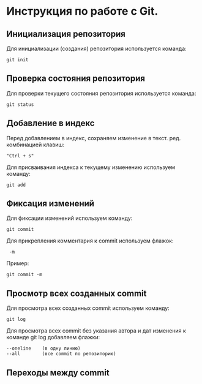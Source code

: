 # **Инструкция по работе с Git.**

## Инициализация репозитория

Для инициализации (создания) репозитория используется команда:

    git init

## Проверка состояния репозитория

Для проверки текущего состояния репозитория используется команда: 

    git status

## Добавление в индекс

Перед добавлением в индекс, сохраняем изменение в текст. ред. комбинацией клавиш: 
    
    "Ctrl + s"

Для присваивания индекса к текущему изменению используем команду:

    git add

## Фиксация изменений

Для фиксации изменений используем команду:

    git commit

Для прикрепления комментария к commit используем флажок:

     -m

Пример:

    git commit -m

## Просмотр всех созданных commit 

Для просмотра всех созданных commit используем команду:

    git log

Для просмотра всех commit без указания автора и дат изменения к команде git log добавляем флажки:

    --oneline    (в одну линию)
    --all        (все commit по репозиторию)

 ## Переходы между commit 
